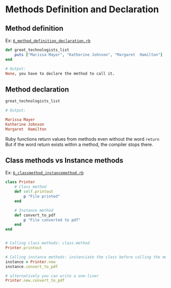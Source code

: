 
# Methods Definition and Declaration

## Method definition

Ex: [`6_method_definition_declaration.rb`](../code/6_method_definition_declaration.rb)

```ruby
def great_technologists_list
    puts ["Marissa Mayer", "Katherine Johnson", "Margaret  Hamilton"]
end

# Output:
None, you have to declare the method to call it.
```

## Method declaration

```ruby
great_technologists_list

# Output:

Marissa Mayer
Katherine Johnson
Margaret  Hamilton
```

Ruby functions return values from methods even without the word `return`  
But if the word return exists within a method, the compiler stops there.  

## Class methods vs Instance methods

Ex: [`6_classmethod_instancemethod.rb`](../code/6_classmethod_instancemethod.rb)

```ruby
class Printer
    # Class method
    def self.printout
        p "File printed"
    end

    # Instance method
    def convert_to_pdf
        p "File converted to pdf"
    end
end


# Calling class methods: class.method
Printer.printout

# Calling instance methods: instanciate the class before calling the method
instance = Printer.new 
instance.convert_to_pdf

# alternatively you can write a one-liner
Printer.new.convert_to_pdf
```

